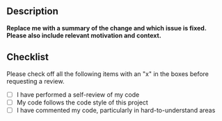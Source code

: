 ## Description

**Replace me with a summary of the change and which issue is fixed. Please also include relevant motivation and context.**

## Checklist

Please check off all the following items with an "x" in the boxes before requesting a review.

- [ ] I have performed a self-review of my code
- [ ] My code follows the code style of this project
- [ ] I have commented my code, particularly in hard-to-understand areas
